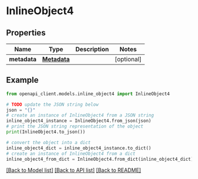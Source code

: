 # InlineObject4


## Properties

Name | Type | Description | Notes
------------ | ------------- | ------------- | -------------
**metadata** | [**Metadata**](Metadata.md) |  | [optional] 

## Example

```python
from openapi_client.models.inline_object4 import InlineObject4

# TODO update the JSON string below
json = "{}"
# create an instance of InlineObject4 from a JSON string
inline_object4_instance = InlineObject4.from_json(json)
# print the JSON string representation of the object
print(InlineObject4.to_json())

# convert the object into a dict
inline_object4_dict = inline_object4_instance.to_dict()
# create an instance of InlineObject4 from a dict
inline_object4_from_dict = InlineObject4.from_dict(inline_object4_dict)
```
[[Back to Model list]](../README.md#documentation-for-models) [[Back to API list]](../README.md#documentation-for-api-endpoints) [[Back to README]](../README.md)


